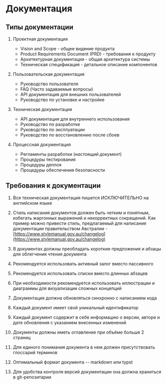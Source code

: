 # Документация

## Типы документации

1. Проектная документация
   - Vision and Scope - общее видение продукта
   - Product Requirements Document (PRD) - требования к продукту
   - Архитектурная документация - общая архитектура системы
   - Техническая спецификация - детальное описание компонентов

2. Пользовательская документация
   - Руководство пользователя
   - FAQ (Часто задаваемые вопросы)
   - API документация для внешних пользователей
   - Руководство по установке и настройке

3. Техническая документация
   - API документация для внутреннего использования
   - Руководство по разработке
   - Руководство по эксплуатации
   - Руководство по восстановлению после сбоев

4. Процессная документация
   - Регламенты разработки (*настоящий документ*)
   - Процедуры тестирования
   - Процедуры деплоя
   - Процедуры обеспечения безопасности

## Требования к документации

1. Вся техническая документация пишется ИСКЛЮЧИТЕЛЬНО на английском языке

2. Стиль написания документов должен быть четким и понятным, избегать жаргонных выражений и некорректных сокращений. Как пример можно привести стиль, предлагаемый для написания документации правительством Австралии - [https://www.stylemanual.gov.au/changelog](https://www.stylemanual.gov.au/changelog)

3. В документах должны преобладать короткие предложения и абзацы для облегчения чтения документа

4. Рекомендуется использовать активный залог вместо пассивного

5. Рекомендуется использовать списки вместо длинных абзацев

6. При необходимости рекомендуется использовать иллюстрации и диаграммы для визуализации сложных концепций

7. Документация должна обновляться синхронно с написанием кода

8. Каждый документ имеет свой уникальный идентификатор

9. Каждый документ содержит в себе информацию о версии, авторе и дате обновления с указанием внесенных изменений

10. Документы должны иметь оглавление при объёме больше 2 страниц

11. Для единого понимания документа в нем должен присутствовать глоссарий терминов

12. Оптимальный формат документа -- markdown или typst

13. Для удобства контроля версий документации она должна храниться в git-репозитарии
